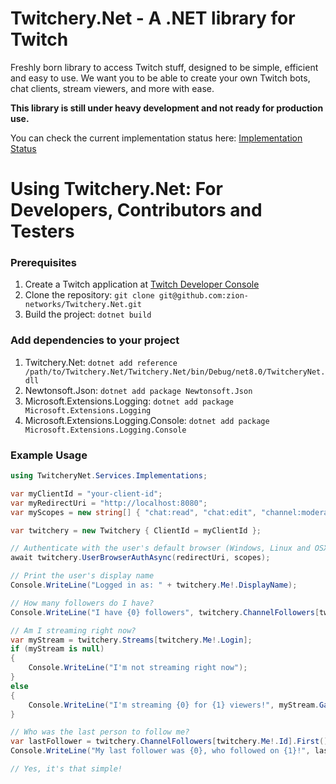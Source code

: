 # Twitchery.Net - A .NET library for Twitch
Freshly born library to access Twitch stuff, designed to be simple, efficient and easy to use.
We want you to be able to create your own Twitch bots, chat clients, stream viewers, and more with ease.

**This library is still under heavy development and not ready for production use.**

You can check the current implementation status here: [Implementation Status](RouteImplementations.md)

# Using Twitchery.Net: For Developers, Contributors and Testers

### Prerequisites

1. Create a Twitch application at [Twitch Developer Console](https://dev.twitch.tv/console/apps)
2. Clone the repository: `git clone git@github.com:zion-networks/Twitchery.Net.git`
3. Build the project: `dotnet build`

### Add dependencies to your project

1. Twitchery.Net: `dotnet add reference /path/to/Twitchery.Net/Twitchery.Net/bin/Debug/net8.0/TwitcheryNet.dll`
2. Newtonsoft.Json: `dotnet add package Newtonsoft.Json`
3. Microsoft.Extensions.Logging: `dotnet add package Microsoft.Extensions.Logging`
4. Microsoft.Extensions.Logging.Console: `dotnet add package Microsoft.Extensions.Logging.Console`

### Example Usage

```csharp
using TwitcheryNet.Services.Implementations;

var myClientId = "your-client-id";
var myRedirectUri = "http://localhost:8080";
var myScopes = new string[] { "chat:read", "chat:edit", "channel:moderate" };

var twitchery = new Twitchery { ClientId = myClientId };

// Authenticate with the user's default browser (Windows, Linux and OSX supported)
await twitchery.UserBrowserAuthAsync(redirectUri, scopes);

// Print the user's display name
Console.WriteLine("Logged in as: " + twitchery.Me!.DisplayName);

// How many followers do I have?
Console.WriteLine("I have {0} followers", twitchery.ChannelFollowers[twitchery.Me!.Id].Count);

// Am I streaming right now?
var myStream = twitchery.Streams[twitchery.Me!.Login];
if (myStream is null)
{
    Console.WriteLine("I'm not streaming right now");
}
else
{
    Console.WriteLine("I'm streaming {0} for {1} viewers!", myStream.GameName, myStream.ViewerCount);
}

// Who was the last person to follow me?
var lastFollower = twitchery.ChannelFollowers[twitchery.Me!.Id].First(); // First, because the list is sorted by follow date
Console.WriteLine("My last follower was {0}, who followed on {1}!", lastFollower.UserName, lastFollower.FollowedAt);

// Yes, it's that simple!
```